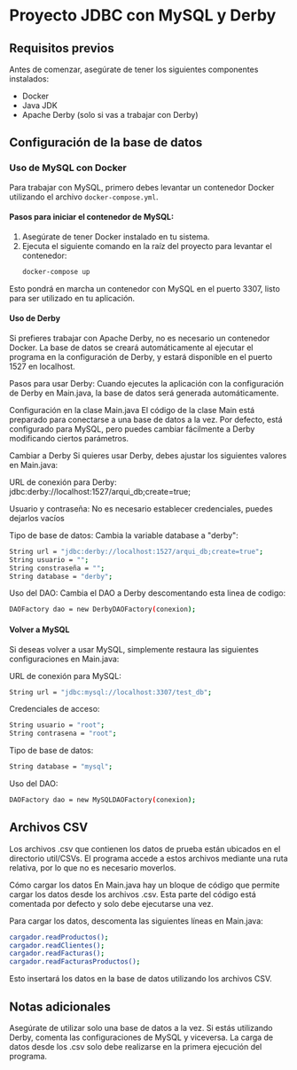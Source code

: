 
# Proyecto JDBC con MySQL y Derby

## Requisitos previos

Antes de comenzar, asegúrate de tener los siguientes componentes instalados:

- Docker
- Java JDK
- Apache Derby (solo si vas a trabajar con Derby)

## Configuración de la base de datos

### Uso de MySQL con Docker

Para trabajar con MySQL, primero debes levantar un contenedor Docker utilizando el archivo `docker-compose.yml`.

#### Pasos para iniciar el contenedor de MySQL:

1. Asegúrate de tener Docker instalado en tu sistema.
2. Ejecuta el siguiente comando en la raíz del proyecto para levantar el contenedor:
   ```bash
   docker-compose up
Esto pondrá en marcha un contenedor con MySQL en el puerto 3307, listo para ser utilizado en tu aplicación.

#### Uso de Derby

Si prefieres trabajar con Apache Derby, no es necesario un contenedor Docker. La base de datos se creará automáticamente al ejecutar el programa en la configuración de Derby, y estará disponible en el puerto 1527 en localhost.

Pasos para usar Derby:
Cuando ejecutes la aplicación con la configuración de Derby en Main.java, la base de datos será generada automáticamente.

Configuración en la clase Main.java
El código de la clase Main está preparado para conectarse a una base de datos a la vez. Por defecto, está configurado para MySQL, pero puedes cambiar fácilmente a Derby modificando ciertos parámetros.

Cambiar a Derby
Si quieres usar Derby, debes ajustar los siguientes valores en Main.java:

URL de conexión para Derby: jdbc:derby://localhost:1527/arqui_db;create=true;

Usuario y contraseña: No es necesario establecer credenciales, puedes dejarlos vacíos

Tipo de base de datos: Cambia la variable database a "derby":
   
   ```bash
   String url = "jdbc:derby://localhost:1527/arqui_db;create=true";
   String usuario = "";
   String constraseña = "";
   String database = "derby";
   ```


Uso del DAO: Cambia el DAO a Derby descomentando esta linea de codigo:


   ```bash
   DAOFactory dao = new DerbyDAOFactory(conexion);
   ```


#### Volver a MySQL

Si deseas volver a usar MySQL, simplemente restaura las siguientes configuraciones en Main.java:

URL de conexión para MySQL:

   ```bash
   String url = "jdbc:mysql://localhost:3307/test_db";
   ```

Credenciales de acceso:
   
   ```bash
   String usuario = "root";
   String contrasena = "root";
   ```

Tipo de base de datos:

   ```bash
   String database = "mysql";
   ```

Uso del DAO:

   ```bash
   DAOFactory dao = new MySQLDAOFactory(conexion);
   ```


## Archivos CSV


Los archivos .csv que contienen los datos de prueba están ubicados en el directorio util/CSVs. El programa accede a estos archivos mediante una ruta relativa, por lo que no es necesario moverlos.

Cómo cargar los datos
En Main.java hay un bloque de código que permite cargar los datos desde los archivos .csv. Esta parte del código está comentada por defecto y solo debe ejecutarse una vez.

Para cargar los datos, descomenta las siguientes líneas en Main.java:
   
   ```bash
   cargador.readProductos();
   cargador.readClientes();
   cargador.readFacturas();
   cargador.readFacturasProductos();
   ```

 Esto insertará los datos en la base de datos utilizando los archivos CSV.
 

## Notas adicionales

Asegúrate de utilizar solo una base de datos a la vez. Si estás utilizando Derby, comenta las configuraciones de MySQL y viceversa.
La carga de datos desde los .csv solo debe realizarse en la primera ejecución del programa.
